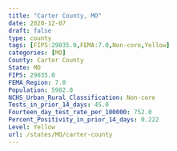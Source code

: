 ```yaml
---
title: "Carter County, MO"
date: 2020-12-07
draft: false
type: county
tags: [FIPS:29035.0,FEMA:7.0,Non-core,Yellow]
categories: [MO]
County: Carter County
State: MO
FIPS: 29035.0
FEMA_Region: 7.0
Population: 5982.0
NCHS_Urban_Rural_Classification: Non-core
Tests_in_prior_14_days: 45.0
Fourteen_day_test_rate_per_100000: 752.0
Percent_Positivity_in_prior_14_days: 0.222
Level: Yellow
url: /states/MO/carter-county
---
```



